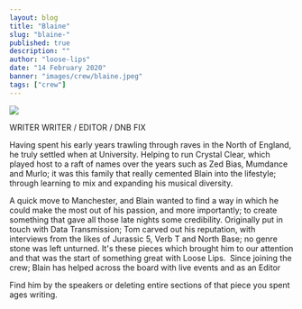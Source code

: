 ```yaml
---
layout: blog
title: "Blaine"
slug: "blaine-"
published: true
description: ""
author: "loose-lips"
date: "14 February 2020"
banner: "images/crew/blaine.jpeg"
tags: ["crew"]
---
```


<img src="https://loose-lips.seedpip.com/wp-content/uploads/2021/02/5e46905e6aa5b.jpg">

WRITER
WRITER / EDITOR / DNB FIX

Having spent his early years trawling through raves in the North of England, he truly settled when at University. Helping to run Crystal Clear, which played host to a raft of names over the years such as Zed Bias, Mumdance and Murlo; it was this family that really cemented Blain into the lifestyle; through learning to mix and expanding his musical diversity.

A quick move to Manchester, and Blain wanted to find a way in which he could make the most out of his passion, and more importantly; to create something that gave all those late nights some credibility. Originally put in touch with Data Transmission; Tom carved out his reputation, with interviews from the likes of Jurassic 5, Verb T and North Base; no genre stone was left unturned. It's these pieces which brought him to our attention and that was the start of something great with Loose Lips.  Since joining the crew; Blain has helped across the board with live events and as an Editor

Find him by the speakers or deleting entire sections of that piece you spent ages writing.
